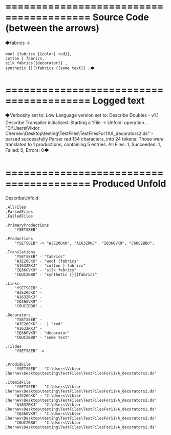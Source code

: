 ========================================
Source Code (between the arrows)
========================================

🡆fabrics ->

	wool {fabrics {{color| red}},
	cotton } fabrics,
	silk fabrics{{decorator}} ,
	synthetic {}{}fabrics {{some text}} ;🡄

========================================
Logged text
========================================

🡆Verbosity set to: Low
Language version set to: Describe Doubles - v1.1
Describe Transpiler initialized.
Starting a 'File -> Unfold' operation...
"C:\Users\Viktor Chernev\Desktop\testing\TestFiles\TestFilesFor11\A_decorators2.ds" - parsed successfully
Parser red 134 characters, into 24 tokens.
Those were translated to 1 productions, containing 5 entries.
All Files: 1, Succeeded: 1, Failed: 0, Errors: 0🡄

========================================
Produced Unfold
========================================

DescribeUnfold

    .AllFiles
    .ParsedFiles
    .FailedFiles

    .PrimaryProductions
        "YSETS8EB" 

    .Productions
        "YSETS8EB" -> "WJE20CKK", "A1632RKJ", "IQ36GVK9", "C6UC2BBU";

    .Translations
        "YSETS8EB" - "fabrics"
        "WJE20CKK" - "wool {fabrics"
        "A1632RKJ" - "cotton } fabrics"
        "IQ36GVK9" - "silk fabrics"
        "C6UC2BBU" - "synthetic {}{}fabrics"

    .Links
        "YSETS8EB" - 
        "WJE20CKK" - 
        "A1632RKJ" - 
        "IQ36GVK9" - 
        "C6UC2BBU" - 

    .Decorators
        "YSETS8EB" - 
        "WJE20CKK" -  | "red"
        "A1632RKJ" - 
        "IQ36GVK9" - "decorator"
        "C6UC2BBU" - "some text"

    .Tildes
        "YSETS8EB" -> 


    .ProdidFile
        "YSETS8EB" - "C:\Users\Viktor Chernev\Desktop\testing\TestFiles\TestFilesFor11\A_decorators2.ds"

    .ItemidFile
        "YSETS8EB" - "C:\Users\Viktor Chernev\Desktop\testing\TestFiles\TestFilesFor11\A_decorators2.ds"
        "WJE20CKK" - "C:\Users\Viktor Chernev\Desktop\testing\TestFiles\TestFilesFor11\A_decorators2.ds"
        "A1632RKJ" - "C:\Users\Viktor Chernev\Desktop\testing\TestFiles\TestFilesFor11\A_decorators2.ds"
        "IQ36GVK9" - "C:\Users\Viktor Chernev\Desktop\testing\TestFiles\TestFilesFor11\A_decorators2.ds"
        "C6UC2BBU" - "C:\Users\Viktor Chernev\Desktop\testing\TestFiles\TestFilesFor11\A_decorators2.ds"

